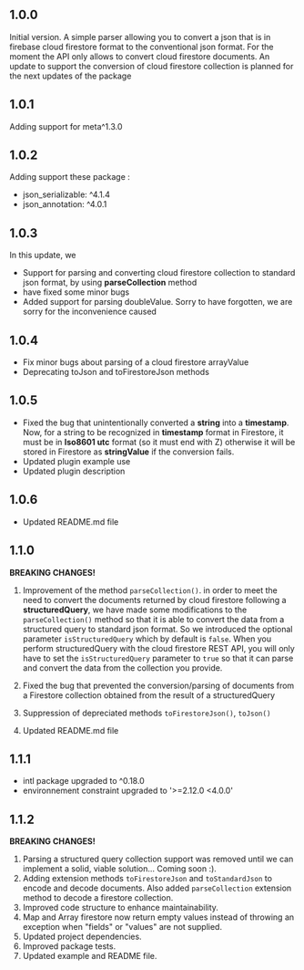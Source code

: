 ## 1.0.0

Initial version. A simple parser allowing you to convert a json that is in firebase cloud firestore format to the
conventional json format.
For the moment the API only allows to convert cloud firestore documents. An update to support the conversion of cloud
firestore collection is planned for the next updates of the package

## 1.0.1

Adding support for meta^1.3.0

## 1.0.2

Adding support these package :

- json_serializable: ^4.1.4
- json_annotation: ^4.0.1

## 1.0.3

In this update, we

- Support for parsing and converting cloud firestore collection to standard json format, by using **parseCollection**
  method
- have fixed some minor bugs
- Added support for parsing doubleValue. Sorry to have forgotten, we are sorry for the inconvenience caused

## 1.0.4

- Fix minor bugs about parsing of a cloud firestore arrayValue
- Deprecating toJson and toFirestoreJson methods

## 1.0.5

- Fixed the bug that unintentionally converted a **string** into a **timestamp**.
  Now, for a string to be recognized in **timestamp** format in Firestore, it must be in **Iso8601 utc** format (so it
  must end with Z) otherwise it will be stored in Firestore as **stringValue** if the conversion fails.
- Updated plugin example use
- Updated plugin description

## 1.0.6

- Updated README.md file

## 1.1.0

**BREAKING CHANGES!**

1. Improvement of the method `parseCollection()`. in order to meet the need to convert the documents returned by cloud
   firestore following a **structuredQuery**, we have made some modifications to the `parseCollection()` method so that
   it is able to convert the data from a structured query to standard json format.
   So we introduced the optional parameter `isStructuredQuery` which by default is `false`.
   When you perform structuredQuery with the cloud firestore REST API, you will only have to set the `isStructuredQuery`
   parameter to `true` so that it can parse and convert the data from the collection you provide.

2. Fixed the bug that prevented the conversion/parsing of documents from a Firestore collection obtained from the result
   of a structuredQuery

3. Suppression of depreciated methods `toFirestoreJson()`, `toJson()`

4. Updated README.md file

## 1.1.1

- intl package upgraded to ^0.18.0
- environnement constraint upgraded to '>=2.12.0 <4.0.0'

## 1.1.2

**BREAKING CHANGES!**

1. Parsing a structured query collection support was removed until we can implement a solid, viable solution... Coming
   soon :).
2. Adding extension methods `toFirestoreJson` and `toStandardJson` to encode and decode documents. Also
   added `parseCollection` extension method to decode a firestore collection.
3. Improved code structure to enhance maintainability.
4. Map and Array firestore now return empty values instead of throwing an exception when "fields" or "values" are not
   supplied.
5. Updated project dependencies.
6. Improved package tests.
7. Updated example and README file.